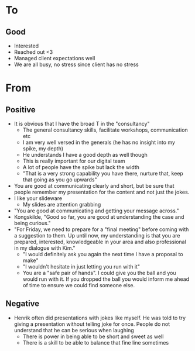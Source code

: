 # To
## Good
- Interested
- Reached out <3
- Managed client expectations well
- We are all busy, no stress since client has no stress
# From
## Positive
- It is obvious that I have the broad T in the "consultancy"
	- The general consultancy skills, facilitate workshops, communication etc
	- I am very well versed in the generals (he has no insight into my spike, my depth)
	- He understands I have a good depth as well though
	- This is really important for our digital team
	- A lot of people have the spike but lack the width
	- "That is a very strong capability you have there, nurture that, keep that going as you go upwards"
- You are good at communicating clearly and short, but be sure that people remember my presentation for the content and not just the jokes.
- I like your slideware
	- My slides are attention grabbing
- "You are good at communicating and getting your message across."
- Kongskilde, "Good so far, you are good at understanding the case and being curious."
- "For Friday, we need to prepare for a "final meeting" before coming with a suggestion to them. Up until now, my understanding is that you are prepared, interested, knowledgeable in your area and also professional in my dialogue with Kim."
	- "I would definitely ask you again the next time I have a proposal to make"
	- "I wouldn't hesitate in just letting you run with it"
	- You are a "safe pair of hands". I could give you the ball and you would run with it. If you dropped the ball you would inform me ahead of time to ensure we could find someone else.
## Negative
- Henrik often did presentations with jokes like myself. He was told to try giving a presentation without telling joke for once. People do not understand that he can be serious when laughing
	- There is power in being able to be short and sweet as well
	- There is a skill to be able to balance that fine line sometimes